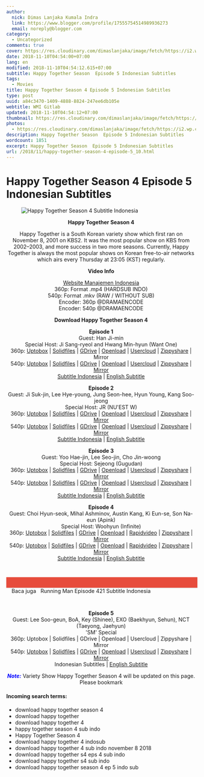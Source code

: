 ```yaml
---
author:
  nick: Dimas Lanjaka Kumala Indra
  link: https://www.blogger.com/profile/17555754514989936273
  email: noreply@blogger.com
category:
  - Uncategorized
comments: true
cover: https://res.cloudinary.com/dimaslanjaka/image/fetch/https://i2.wp.com/www.dramaencode.com/wp-content/uploads/2018/10/Happy-Together-Season-4-Subtitle-Indonesia.jpg?resize=300%2C300&ssl=1
date: 2018-11-10T04:54:00+07:00
lang: en
modified: 2018-11-10T04:54:12.615+07:00
subtitle: Happy Together Season  Episode 5 Indonesian Subtitles
tags:
  - Movies
title: Happy Together Season 4 Episode 5 Indonesian Subtitles
type: post
uuid: a84c3470-1409-4888-8824-247ee6db105e
webtitle: WMI Gitlab
updated: 2018-11-10T04:54:12+07:00
thumbnail: https://res.cloudinary.com/dimaslanjaka/image/fetch/https://i2.wp.com/www.dramaencode.com/wp-content/uploads/2018/10/Happy-Together-Season-4-Subtitle-Indonesia.jpg?resize=300%2C300&ssl=1
photos:
  - https://res.cloudinary.com/dimaslanjaka/image/fetch/https://i2.wp.com/www.dramaencode.com/wp-content/uploads/2018/10/Happy-Together-Season-4-Subtitle-Indonesia.jpg?resize=300%2C300&ssl=1
description: Happy Together Season  Episode 5 Indonesian Subtitles
wordcount: 1851
excerpt: Happy Together Season  Episode 5 Indonesian Subtitles
url: /2018/11/happy-together-season-4-episode-5_10.html
---
```


<h1 for="title"> <span class="notranslate"> Happy Together Season 4 Episode 5 Indonesian Subtitles</span> </h1>  <div><div class="entry-content clearfix">  <figure class="entry-thumbnail"><img src="https://res.cloudinary.com/dimaslanjaka/image/fetch/https://res.cloudinary.com/practicaldev/image/fetch/www.dramaencode.com/wp-content/uploads/2018/10/Happy-Together-Season-4-Subtitle-Indonesia.jpg?resize=300%2C300&amp;ssl=1" alt="Happy Together Season 4 Subtitle Indonesia" title="Happy Together Season 4 Indonesian Subtitles" class="notranslate"></figure><p style="text-align: center;"> <span class="notranslate"> <strong>Happy Together Season 4</strong></span> </p>  <p style="text-align: center;"> <span class="notranslate"> Happy Together is a South Korean variety show which first ran on November 8, 2001 on KBS2.</span> <span class="notranslate"> It was the most popular show on KBS from 2002–2003, and more success in two more seasons.</span> <span class="notranslate"> Currently, Happy Together is always the most popular shows on Korean free-to-air networks which airs every Thursday at 23:05 (KST) regularly.</span> </p>  <p style="text-align: center;"> <span class="notranslate"> <strong>Video Info</strong></span> </p>  <p style="text-align: center;"> <a href="https://web-manajemen.blogspot.com/p/search.html?q=" data-wpel-link="internal" class="notranslate" target="_blank">Website Manajemen Indonesia</a> <br> <span class="notranslate"> 360p: Format .mp4 (HARDSUB INDO)</span> <br> <span class="notranslate"> 540p: Format .mkv (RAW / WITHOUT SUB)</span> <br> <span class="notranslate"> Encoder: 360p @DRAMAENCODE</span> <br> <span class="notranslate"> Encoder: 540p @DRAMAENCODE</span> </p>  <p style="text-align: center;"> <span class="notranslate"> <strong>Download Happy Together Season 4</strong></span> </p>  <p style="text-align: center;"> <span class="notranslate"> <strong>Episode 1</strong></span> <br> <span class="notranslate"> Guest: Han Ji-min</span> <br> <span class="notranslate"> Special Host: Ji Sang-ryeol and Hwang Min-hyun (Want One)</span> <br> <span class="notranslate"> 360p: <a href="https://uptobox.com/y67j3aslcc0u" data-wpel-link="external" target="_blank" rel="noopener noreferer nofollow" class="notranslate">Uptobox</a> |</span> <span class="notranslate"> <a href="https://www.solidfiles.com/v/kDrk6wAVYg6xL" data-wpel-link="external" target="_blank" rel="noopener noreferer nofollow" class="notranslate">Solidfiles</a> |</span> <span class="notranslate"> <a href="https://drive.google.com/file/d/17NHcKT8AMxIZJ_iButH6iGEEOMi7LgAq/view?usp=sharing" data-wpel-link="external" target="_blank" rel="noopener noreferer nofollow" class="notranslate">GDrive</a> |</span> <span class="notranslate"> <a href="" data-wpel-link="external" target="_blank" rel="nofollow noopener noreferrer" class="notranslate">Openload</a> |</span> <span class="notranslate"> <a href="https://userscloud.com/le87dtrx0ua1" data-wpel-link="external" target="_blank" rel="noopener noreferer nofollow" class="notranslate">Usercloud</a> |</span> <span class="notranslate"> <a href="https://www80.zippyshare.com/v/69EUlbyb/file.html" data-wpel-link="external" target="_blank" rel="noopener noreferer nofollow" class="notranslate">Zippyshare</a> |</span> <span class="notranslate"> Mirror</span> <br> <span class="notranslate"> 540p: <a href="https://uptobox.com/vzvq22q7vwmb" data-wpel-link="external" target="_blank" rel="noopener noreferer nofollow" class="notranslate">Uptobox</a> |</span> <span class="notranslate"> <a href="http://www.solidfiles.com/v/rGNQnZmV6Zd25" data-wpel-link="external" target="_blank" rel="noopener noreferer nofollow" class="notranslate">Solidfiles</a> |</span> <span class="notranslate"> <a href="https://drive.google.com/file/d/1mmh7Ve1uli0kHcHhQ8Z5ab0L-VD3BjEx/view?usp=sharing" data-wpel-link="external" target="_blank" rel="noopener noreferer nofollow" class="notranslate">GDrive</a> |</span> <span class="notranslate"> <a href="" data-wpel-link="external" target="_blank" rel="nofollow noopener noreferrer" class="notranslate">Openload</a> |</span> <span class="notranslate"> <a href="https://userscloud.com/qhu48hogjcrp" data-wpel-link="external" target="_blank" rel="noopener noreferer nofollow" class="notranslate">Usercloud</a> |</span> <span class="notranslate"> <a href="https://www51.zippyshare.com/v/0EwmeRJ2/file.html" data-wpel-link="external" target="_blank" rel="noopener noreferer nofollow" class="notranslate">Zippyshare</a> |</span> <a href="https://mirrorace.com/m/4QHaQ" data-wpel-link="external" target="_blank" rel="noopener noreferer nofollow" class="notranslate">Mirror</a> <br> <span class="notranslate"> <a href="https://subscene.com/subtitles/happy-together/indonesian/1861308" data-wpel-link="external" target="_blank" rel="noopener noreferer nofollow" class="notranslate">Subtitle Indonesia</a> |</span> <a href="https://subscene.com/subtitles/happy-together/english/1860835" data-wpel-link="external" target="_blank" rel="noopener noreferer nofollow" class="notranslate">English Subtitle</a> </p>  <p style="text-align: center;"> <span class="notranslate"> <strong>Episode 2</strong></span> <br> <span class="notranslate"> Guest: Ji Suk-jin, Lee Hye-young, Jung Seon-hee, Hyun Young, Kang Soo-jeong</span> <br> <span class="notranslate"> Special Host: JR (NU'EST W)</span> <br> <span class="notranslate"> 360p: <a href="https://uptobox.com/v32a9oi73i6y" data-wpel-link="external" target="_blank" rel="noopener noreferer nofollow" class="notranslate">Uptobox</a> |</span> <span class="notranslate"> <a href="http://www.solidfiles.com/v/pWGWmrpkAjBxM" data-wpel-link="external" target="_blank" rel="noopener noreferer nofollow" class="notranslate">Solidfiles</a> |</span> <span class="notranslate"> <a href="https://drive.google.com/file/d/1TsUcJJiEOLNBA4jwlQn4F7jP2ywidagH/view?usp=sharing" data-wpel-link="external" target="_blank" rel="noopener noreferer nofollow" class="notranslate">GDrive</a> |</span> <span class="notranslate"> <a href="" data-wpel-link="external" target="_blank" rel="nofollow noopener noreferrer" class="notranslate">Openload</a> |</span> <span class="notranslate"> <a href="https://userscloud.com/mn2sficjy4ag" data-wpel-link="external" target="_blank" rel="noopener noreferer nofollow" class="notranslate">Usercloud</a> |</span> <span class="notranslate"> <a href="https://www120.zippyshare.com/v/OVe8tXVL/file.html" data-wpel-link="external" target="_blank" rel="noopener noreferer nofollow" class="notranslate">Zippyshare</a> |</span> <a href="https://mirrorace.com/m/4aRDq" data-wpel-link="external" target="_blank" rel="noopener noreferer nofollow" class="notranslate">Mirror</a> <br> <span class="notranslate"> 540p: <a href="https://uptobox.com/g35w3igpctcs" data-wpel-link="external" target="_blank" rel="noopener noreferer nofollow" class="notranslate">Uptobox</a> |</span> <span class="notranslate"> <a href="http://www.solidfiles.com/v/kDrYmyB8674nL" data-wpel-link="external" target="_blank" rel="noopener noreferer nofollow" class="notranslate">Solidfiles</a> |</span> <span class="notranslate"> <a href="https://drive.google.com/file/d/1z85cn9Kyob4KgR8DCjf0a4KegpJKwhJA/view?usp=sharing" data-wpel-link="external" target="_blank" rel="noopener noreferer nofollow" class="notranslate">GDrive</a> |</span> <span class="notranslate"> <a href="" data-wpel-link="external" target="_blank" rel="nofollow noopener noreferrer" class="notranslate">Openload</a> |</span> <span class="notranslate"> <a href="https://userscloud.com/099kyg2ypbah" data-wpel-link="external" target="_blank" rel="noopener noreferer nofollow" class="notranslate">Usercloud</a> |</span> <span class="notranslate"> <a href="https://www78.zippyshare.com/v/v9nwTgoV/file.html" data-wpel-link="external" target="_blank" rel="noopener noreferer nofollow" class="notranslate">Zippyshare</a> |</span> <a href="https://mirrorace.com/m/1t0e4" data-wpel-link="external" target="_blank" rel="noopener noreferer nofollow" class="notranslate">Mirror</a> <br> <span class="notranslate"> <a href="https://subscene.com/subtitles/happy-together/indonesian/1865596" data-wpel-link="external" target="_blank" rel="noopener noreferer nofollow" class="notranslate">Subtitle Indonesia</a> |</span> <a href="https://subscene.com/subtitles/happy-together/english/1865179" data-wpel-link="external" target="_blank" rel="noopener noreferer nofollow" class="notranslate">English Subtitle</a> </p>  <p style="text-align: center;"> <span class="notranslate"> <strong>Episode 3</strong></span> <br> <span class="notranslate"> Guest: Yoo Hae-jin, Lee Seo-jin, Cho Jin-woong</span> <br> <span class="notranslate"> Special Host: Sejeong (Gugudan)</span> <br> <span class="notranslate"> 360p: <a href="https://uptobox.com/lonu6nlv99xk" data-wpel-link="external" target="_blank" rel="noopener noreferer nofollow" class="notranslate">Uptobox</a> |</span> <span class="notranslate"> <a href="http://www.solidfiles.com/v/DKwnDk4wLkapd" data-wpel-link="external" target="_blank" rel="noopener noreferer nofollow" class="notranslate">Solidfiles</a> |</span> <span class="notranslate"> <a href="https://drive.google.com/file/d/1oaY1WW869t_7ATBaosuZbDuAFEDXWPnm/view?usp=sharing" data-wpel-link="external" target="_blank" rel="noopener noreferer nofollow" class="notranslate">GDrive</a> |</span> <span class="notranslate"> <a href="" data-wpel-link="external" target="_blank" rel="nofollow noopener noreferrer" class="notranslate">Openload</a> |</span> <span class="notranslate"> <a href="https://userscloud.com/ks3346gz7udb" data-wpel-link="external" target="_blank" rel="noopener noreferer nofollow" class="notranslate">Usercloud</a> |</span> <span class="notranslate"> <a href="https://www44.zippyshare.com/v/LLjfN3xh/file.html" data-wpel-link="external" target="_blank" rel="noopener noreferer nofollow" class="notranslate">Zippyshare</a> |</span> <a href="https://mirrorace.com/m/295kj" data-wpel-link="external" target="_blank" rel="noopener noreferer nofollow" class="notranslate">Mirror</a> <br> <span class="notranslate"> 540p: <a href="https://uptobox.com/j2p30hdoa2rw" data-wpel-link="external" target="_blank" rel="noopener noreferer nofollow" class="notranslate">Uptobox</a> |</span> <span class="notranslate"> <a href="http://www.solidfiles.com/v/4aGWAzXAMZAxN" data-wpel-link="external" target="_blank" rel="noopener noreferer nofollow" class="notranslate">Solidfiles</a> |</span> <span class="notranslate"> <a href="https://drive.google.com/file/d/1NNsdf4YXtR68TB5iQaG_Y_Mc7qL05jc0/view?usp=sharing" data-wpel-link="external" target="_blank" rel="noopener noreferer nofollow" class="notranslate">GDrive</a> |</span> <span class="notranslate"> <a href="" data-wpel-link="external" target="_blank" rel="nofollow noopener noreferrer" class="notranslate">Openload</a> |</span> <span class="notranslate"> <a href="https://userscloud.com/io829snthfb8" data-wpel-link="external" target="_blank" rel="noopener noreferer nofollow" class="notranslate">Usercloud</a> |</span> <span class="notranslate"> <a href="https://www115.zippyshare.com/v/GSbwcn2z/file.html" data-wpel-link="external" target="_blank" rel="noopener noreferer nofollow" class="notranslate">Zippyshare</a> |</span> <a href="https://mirrorace.com/m/2944z" data-wpel-link="external" target="_blank" rel="noopener noreferer nofollow" class="notranslate">Mirror</a> <br> <span class="notranslate"> <a href="https://subscene.com/subtitles/happy-together/indonesian/1869533" data-wpel-link="external" target="_blank" rel="noopener noreferer nofollow" class="notranslate">Subtitle Indonesia</a> |</span> <a href="https://subscene.com/subtitles/happy-together/english/1869047" data-wpel-link="external" target="_blank" rel="noopener noreferer nofollow" class="notranslate">English Subtitle</a> </p>  <p style="text-align: center;"> <span class="notranslate"> <strong>Episode 4</strong></span> <br> <span class="notranslate"> Guest: Choi Hyun-seok, Mihal Ashminov, Austin Kang, Ki Eun-se, Son Na-eun (Apink)</span> <br> <span class="notranslate"> Special Host: Woohyun (Infinite)</span> <br> <span class="notranslate"> 360p: <a href="https://uptobox.com/z84z8gzfbfvm" data-wpel-link="external" target="_blank" rel="noopener noreferer nofollow" class="notranslate">Uptobox</a> |</span> <span class="notranslate"> <a href="http://www.solidfiles.com/v/VBVj4zWAvxn2D" data-wpel-link="external" target="_blank" rel="noopener noreferer nofollow" class="notranslate">Solidfiles</a> |</span> <span class="notranslate"> <a href="https://drive.google.com/file/d/1hlHCtcAyUG1SmDgTMmUNBw_9Hgd8q5XG/view?usp=sharing" data-wpel-link="external" target="_blank" rel="noopener noreferer nofollow" class="notranslate">GDrive</a> |</span> <span class="notranslate"> <a href="" data-wpel-link="external" target="_blank" rel="nofollow noopener noreferrer" class="notranslate">Openload</a> |</span> <span class="notranslate"> <a href="https://www.rapidvideo.com/v/FWUP7EXG3S" data-wpel-link="external" target="_blank" rel="noopener noreferer nofollow" class="notranslate">Rapidvideo</a> |</span> <span class="notranslate"> <a href="https://www118.zippyshare.com/v/WLslCKYF/file.html" data-wpel-link="external" target="_blank" rel="noopener noreferer nofollow" class="notranslate">Zippyshare</a> |</span> <a href="https://mirrorace.com/m/29c6i" data-wpel-link="external" target="_blank" rel="noopener noreferer nofollow" class="notranslate">Mirror</a> <br> <span class="notranslate"> 540p: <a href="https://uptobox.com/scemchml9yez" data-wpel-link="external" target="_blank" rel="noopener noreferer nofollow" class="notranslate">Uptobox</a> |</span> <span class="notranslate"> <a href="http://www.solidfiles.com/v/GGwrZQMw4QKYk" data-wpel-link="external" target="_blank" rel="noopener noreferer nofollow" class="notranslate">Solidfiles</a> |</span> <span class="notranslate"> <a href="https://drive.google.com/file/d/1SoPj9WQRutkDkSQxN4k8DtJQTdYnOuZg/view?usp=sharing" data-wpel-link="external" target="_blank" rel="noopener noreferer nofollow" class="notranslate">GDrive</a> |</span> <span class="notranslate"> <a href="" data-wpel-link="external" target="_blank" rel="nofollow noopener noreferrer" class="notranslate">Openload</a> |</span> <span class="notranslate"> <a href="https://www.rapidvideo.com/v/FWTVYJRMIX" data-wpel-link="external" target="_blank" rel="noopener noreferer nofollow" class="notranslate">Rapidvideo</a> |</span> <span class="notranslate"> <a href="https://www73.zippyshare.com/v/DE5bVaDe/file.html" data-wpel-link="external" target="_blank" rel="noopener noreferer nofollow" class="notranslate">Zippyshare</a> |</span> <a href="https://mirrorace.com/m/29bnn" data-wpel-link="external" target="_blank" rel="noopener noreferer nofollow" class="notranslate">Mirror</a> <br> <span class="notranslate"> <a href="https://subscene.com/subtitles/happy-together/indonesian/1874051" data-wpel-link="external" target="_blank" rel="noopener noreferer nofollow" class="notranslate">Subtitle Indonesia</a> |</span> <a href="https://subscene.com/subtitles/happy-together/english/1873660" data-wpel-link="external" target="_blank" rel="noopener noreferer nofollow" class="notranslate">English Subtitle</a> </p>  <div style="clear:both; margin-top:3em; margin-bottom:3em;" class="notranslate"> <a href="https://web-manajemen.blogspot.com/p/search.html?q=running%20man%20episode%20%20subtitle%20indonesia" target="_blank" class="notranslate u5c8ee69aab3ee328fc884743813ad13e" data-wpel-link="internal"></a> <style>.u5c8ee69aab3ee328fc884743813ad13e{padding:0;margin:0;padding-top:1em!important;padding-bottom:1em!important;width:100%;display:block;font-weight:700;background-color:#E74C3C;border:0!important;border-left:4px solid #E74C3C!important;box-shadow:0 1px 2px rgba(0,0,0,.17);-moz-box-shadow:0 1px 2px rgba(0,0,0,.17);-o-box-shadow:0 1px 2px rgba(0,0,0,.17);-webkit-box-shadow:0 1px 2px rgba(0,0,0,.17);text-decoration:none}.u5c8ee69aab3ee328fc884743813ad13e:active,.u5c8ee69aab3ee328fc884743813ad13e:hover{opacity:1;transition:opacity 250ms;webkit-transition:opacity 250ms;text-decoration:none}.u5c8ee69aab3ee328fc884743813ad13e{transition:background-color 250ms;webkit-transition:background-color 250ms;opacity:1;transition:opacity 250ms;webkit-transition:opacity 250ms}.u5c8ee69aab3ee328fc884743813ad13e .ctaText{font-weight:700;color:#000;text-decoration:none;font-size:16px}.u5c8ee69aab3ee328fc884743813ad13e .postTitle{color:#ECF0F1;text-decoration:underline!important;font-size:16px}.u5c8ee69aab3ee328fc884743813ad13e:hover .postTitle{text-decoration:underline!important}</style>  <div style="padding-left:1em; padding-right:1em;" class="notranslate"> <span class="notranslate ctaText">Baca juga</span> &nbsp; <span class="notranslate postTitle">Running Man Episode 421 Subtitle Indonesia</span> </div>  </div>  <p style="text-align: center;"> <span class="notranslate"> <strong>Episode 5</strong></span> <br> <span class="notranslate"> Guest: Lee Soo-geun, BoA, Key (Shinee), EXO (Baekhyun, Sehun), NCT (Taeyong, Jaehyun)</span> <br> <span class="notranslate"> 'SM' Special</span> <br> <span class="notranslate"> 360p: Uptobox |</span> <span class="notranslate"> Solidfiles |</span> <span class="notranslate"> GDrive |</span> <span class="notranslate"> Openload |</span> <span class="notranslate"> Usercloud |</span> <span class="notranslate"> Zippyshare |</span> <span class="notranslate"> Mirror</span> <br> <span class="notranslate"> 540p: <a href="https://uptobox.com/54s6jg6dyroj" data-wpel-link="external" target="_blank" rel="noopener noreferer nofollow" class="notranslate">Uptobox</a> |</span> <span class="notranslate"> <a href="http://www.solidfiles.com/v/5awyrRNYYPj2e" data-wpel-link="external" target="_blank" rel="noopener noreferer nofollow" class="notranslate">Solidfiles</a> |</span> <span class="notranslate"> <a href="https://drive.google.com/file/d/1q_fBnNmQ5EDEcAXBPkQT6vqo8qoyyDP1/view?usp=sharing" data-wpel-link="external" target="_blank" rel="noopener noreferer nofollow" class="notranslate">GDrive</a> |</span> <span class="notranslate"> <a href="" data-wpel-link="external" target="_blank" rel="nofollow noopener noreferrer" class="notranslate">Openload</a> |</span> <span class="notranslate"> <a href="https://userscloud.com/r0sxrc8csgk1" data-wpel-link="external" target="_blank" rel="noopener noreferer nofollow" class="notranslate">Usercloud</a> |</span> <span class="notranslate"> <a href="https://www52.zippyshare.com/v/MovTEWxk/file.html" data-wpel-link="external" target="_blank" rel="noopener noreferer nofollow" class="notranslate">Zippyshare</a> |</span> <a href="https://mirrorace.com/m/29hjd" data-wpel-link="external" target="_blank" rel="noopener noreferer nofollow" class="notranslate">Mirror</a> <br> <span class="notranslate"> Indonesian Subtitles |</span> <a href="https://subscene.com/subtitles/happy-together/english/1877839" data-wpel-link="external" target="_blank" rel="noopener noreferer nofollow" class="notranslate">English Subtitle</a> </p>  <p style="text-align: center;"> <span class="notranslate"> <span style="color: #0000ff;" class="notranslate"><em><strong>Note:</strong></em></span> Variety Show Happy Together Season 4 will be updated on this page.</span> <span class="notranslate"> Please bookmark</span> </p>  <h4> <span class="notranslate"> Incoming search terms:</span> </h4>  <ul>  <li> <span class="notranslate"> download happy together season 4</span> </li>  <li> <span class="notranslate"> download happy together</span> </li>  <li> <span class="notranslate"> download happy together 4</span> </li>  <li> <span class="notranslate"> happy together season 4 sub indo</span> </li>  <li> <span class="notranslate"> Happy Together Season 4</span> </li>  <li> <span class="notranslate"> download happy together 4 indosub</span> </li>  <li> <span class="notranslate"> download happy together 4 sub indo november 8 2018</span> </li>  <li> <span class="notranslate"> download happy together s4 eps 4 sub indo</span> </li>  <li> <span class="notranslate"> download happy together s4 sub indo</span> </li>  <li> <span class="notranslate"> download happy together season 4 ep 5 indo sub</span> </li>  </ul>  </div></div>